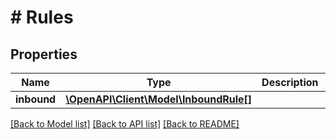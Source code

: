 # # Rules

## Properties

Name | Type | Description | Notes
------------ | ------------- | ------------- | -------------
**inbound** | [**\OpenAPI\Client\Model\InboundRule[]**](InboundRule.md) |  |

[[Back to Model list]](../../README.md#models) [[Back to API list]](../../README.md#endpoints) [[Back to README]](../../README.md)
